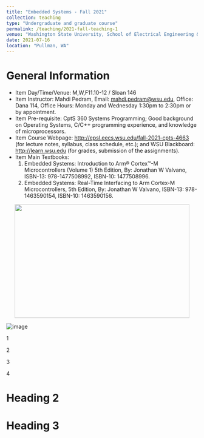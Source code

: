 ```yaml
---
title: "Embedded Systems - Fall 2021"
collection: teaching
type: "Undergraduate and graduate course"
permalink: /teaching/2021-fall-teaching-1
venue: "Washington State University, School of Electrical Engineering & Computer Science"
date: 2021-07-16
location: "Pullman, WA"
---
```


General Information
======

* Item	Day/Time/Venue: M,W,F11.10-12 / Sloan 146
* Item	Instructor: Mahdi Pedram, Email: mahdi.pedram@wsu.edu, Office: Dana 114, Office Hours: Monday and Wednesday 1:30pm to 2:30pm or by appointment.
* Item	Pre-requisite: CptS 360 Systems Programming; Good background on Operating Systems, C/C++ programming experience, and knowledge of microprocessors.
* Item	Course Webpage: http://epsl.eecs.wsu.edu/fall-2021-cpts-4663 (for lecture notes, syllabus, class schedule, etc.); and WSU Blackboard: http://learn.wsu.edu (for grades, submission of the assignments).
* Item	Main Textbooks:
    1. Embedded Systems: Introduction to Arm® Cortex™-M Microcontrollers (Volume 1) 5th Edition, By: Jonathan W Valvano, ISBN-13: 978-1477508992, ISBN-10: 1477508996.
    2. Embedded Systems: Real-Time Interfacing to Arm Cortex-M Microcontrollers, 5th Edition, By: Jonathan W Valvano, ISBN-13: 978-1463590154, ISBN-10: 1463590156.

<p align="center">
    <img width="460" height="300" src="https://user-images.githubusercontent.com/45086751/126048660-d51c0bfe-eb76-48b0-ab62-d6e14712b02b.png">
 </p>   
    
![image](https://user-images.githubusercontent.com/45086751/126048662-cf78830a-e148-4722-94d6-d2044f40d626.png)
 


1

2

3

4

Heading 2
======

Heading 3
======
